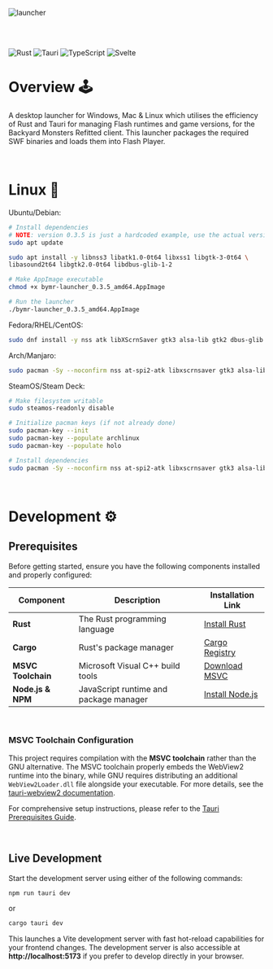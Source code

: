 ![launcher](https://github.com/user-attachments/assets/98d5d0d9-2774-435b-adaa-0c1b27c134ce)

<br />
<br />

![Rust](https://img.shields.io/badge/rust-%23000000.svg?style=for-the-badge&logo=rust&logoColor=white)
![Tauri](https://img.shields.io/badge/tauri-%2324C8DB.svg?style=for-the-badge&logo=tauri&logoColor=%23FFFFFF)
![TypeScript](https://img.shields.io/badge/typescript-%23007ACC.svg?style=for-the-badge&logo=typescript&logoColor=white)
![Svelte](https://img.shields.io/badge/svelte-%23f1413d.svg?style=for-the-badge&logo=svelte&logoColor=white)

# Overview 🕹️

A desktop launcher for Windows, Mac & Linux which utilises the efficiency of Rust and Tauri for managing Flash runtimes and game versions, for the Backyard Monsters Refitted client. This launcher packages the required SWF binaries and loads them into Flash Player.

<br />

# Linux 🐧
Ubuntu/Debian:
```bash
# Install dependencies
# NOTE: version 0.3.5 is just a hardcoded example, use the actual version you have
sudo apt update

sudo apt install -y libnss3 libatk1.0-0t64 libxss1 libgtk-3-0t64 \
libasound2t64 libgtk2.0-0t64 libdbus-glib-1-2

# Make AppImage executable
chmod +x bymr-launcher_0.3.5_amd64.AppImage

# Run the launcher
./bymr-launcher_0.3.5_amd64.AppImage
```
Fedora/RHEL/CentOS:
```bash
sudo dnf install -y nss atk libXScrnSaver gtk3 alsa-lib gtk2 dbus-glib
```

Arch/Manjaro:
```bash
sudo pacman -Sy --noconfirm nss at-spi2-atk libxscrnsaver gtk3 alsa-lib gtk2 dbus-glib
```

SteamOS/Steam Deck:
```bash
# Make filesystem writable
sudo steamos-readonly disable

# Initialize pacman keys (if not already done)
sudo pacman-key --init
sudo pacman-key --populate archlinux
sudo pacman-key --populate holo

# Install dependencies
sudo pacman -Sy --noconfirm nss at-spi2-atk libxscrnsaver gtk3 alsa-lib gtk2 dbus-glib
```

<br />

# Development ⚙️

## Prerequisites

Before getting started, ensure you have the following components installed and properly configured:

| Component | Description | Installation Link |
|-----------|-------------|-------------------|
| **Rust** | The Rust programming language | [Install Rust](https://www.rust-lang.org/tools/install) |
| **Cargo** | Rust's package manager | [Cargo Registry](https://crates.io/) |
| **MSVC Toolchain** | Microsoft Visual C++ build tools | [Download MSVC](https://visualstudio.microsoft.com/vs/features/cplusplus/) |
| **Node.js & NPM** | JavaScript runtime and package manager | [Install Node.js](https://docs.npmjs.com/downloading-and-installing-node-js-and-npm) |

<br />

### MSVC Toolchain Configuration

This project requires compilation with the **MSVC toolchain** rather than the GNU alternative. The MSVC toolchain properly embeds the WebView2 runtime into the binary, while GNU requires distributing an additional `WebView2Loader.dll` file alongside your executable. For more details, see the [tauri-webview2 documentation](https://crates.io/crates/tauri-webview2#runtime).

For comprehensive setup instructions, please refer to the [Tauri Prerequisites Guide](https://v1.tauri.app/v1/guides/getting-started/prerequisites/).

<br />

## Live Development

Start the development server using either of the following commands:

```bash
npm run tauri dev
```

or

```bash
cargo tauri dev
```

This launches a Vite development server with fast hot-reload capabilities for your frontend changes. The development server is also accessible at **http://localhost:5173** if you prefer to develop directly in your browser.
